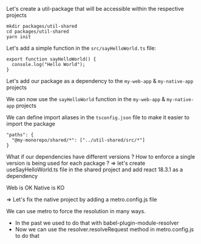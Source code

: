 Let's create a util-package that will be accessible within the respective projects

```
mkdir packages/util-shared
cd packages/util-shared
yarn init
```

Let's add a simple function in the `src/sayHelloWorld.ts` file:

```
export function sayHelloWorld() {
  console.log("Hello World");
}
```

Let's add our package as a dependency to the `my-web-app` & `my-native-app` projects

We can now use the `sayHelloWorld` function in the `my-web-app` & `my-native-app` projects

We can define import aliases in the `tsconfig.json` file to make it easier to import the package
```
"paths": {
  "@my-monorepo/shared/*": ["../util-shared/src/*"]
}
```

What if our dependencies have different versions ? How to enforce a single version is being used for each package ?
=> let's create useSayHelloWorld.ts file in the shared project and add react 18.3.1 as a dependency

Web is OK
Native is KO

=> Let's fix the native project by adding a metro.config.js file

We can use metro to force the resolution in many ways.
 - In the past we used to do that with babel-plugin-module-resolver
 - Now we can use the resolver.resolveRequest method in metro.config.js to do that

